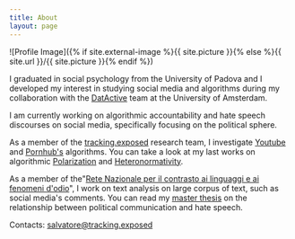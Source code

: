 ```yaml
---
title: About
layout: page
---
```

![Profile Image]({% if site.external-image %}{{ site.picture }}{% else %}{{ site.url }}/{{ site.picture }}{% endif %})

I graduated in social psychology from the University of Padova and I developed my interest in studying social media and algorithms during my collaboration with the [DatActive](https://data-activism.net/about/) team at the University of  Amsterdam.

I am currently working on algorithmic accountability and hate speech discourses on social media, specifically focusing on the political sphere. 

As a member of the [tracking.exposed](https://tracking.exposed/) research team, I investigate [Youtube](https://youtube.tracking.exposed/) and [Pornhub's](https://pornhub.tracking.exposed/) algorithms. 
You can take a look at  my last works on algorithmic [Polarization](https://wiki.digitalmethods.net/Dmi/WinterSchool2021FIterTube) and [Heteronormativity](https://drive.google.com/file/d/18OGpOiEmyosq3VK_Ogn_smeGq9kWx-Sl/view?usp=sharing).

As a member of the"[Rete Nazionale per il contrasto ai linguaggi e ai fenomeni d'odio](https://www.retecontrolodio.org/chi-siamo/)", I work on text analysis on large corpus of text, such as social media's comments.
You can read my [master thesis](https://github.com/SalvatoreRomano1/thesis) on the relationship between political communication and hate speech.

<!-- 
# I have been a teaching assistant for the University of Padova in the courses of "Persuasion and social influence" and "Social Network Analysis"; check the report of the teamwork I facilitated on [Semantic and Network analysis of Hate Speech](https://github.com/SalvatoreRomano1/net2020)

# I collaborated with the Media Studies department of Amsterdam University; check the report of the last data sprint I facilitated during the previous [Digital Methods Winter School](https://wiki.digitalmethods.net/Dmi/WinterSchool2021) on "[Echo Chambers, Filter Bubble and Polarization on Youtube during the USA's post-electoral debate](https://wiki.digitalmethods.net/Dmi/WinterSchool2021FIterTube)".

-->

Contacts:
salvatore@tracking.exposed


<!-- 
<h2>Skills</h2>

<ul class="skill-list">
	<li>HTML - Jade - Haml - Erb</li>
	<li>Responsive (Mobile First)</li>
	<li>CSS (Stylus, Sass, Less)</li>
	<li>Css Frameworks (Bootstrap, Foundation)</li>
	<li>Javascript (Design Patterns, Testes)</li>
	<li>NodeJS</li>
	<li>AngularJS - ReactJS</li>
	<li>Grunt - Gulp - Yeoman</li>
	<li>Git</li>
	<li>PHP</li>
	<li>Python</li>
	<li>MySQL - MongoDB</li>
	<li>Scrum and Kanban</li>
	<li>TDD e Continuous Integration</li>
</ul>

<h2>Projects</h2>

<ul>
	<li><a href="https://github.com/">Lorem Lorem</a></li>
	<li><a href="https://github.com/">Ipsum Dolor</a></li>
	<li><a href="https://github.com/">Dolor Lorem</a></li>
</ul>
-->